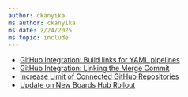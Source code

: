 ```yaml
---
author: ckanyika
ms.author: ckanyika
ms.date: 2/24/2025
ms.topic: include
---
```


- [GitHub Integration: Build links for YAML pipelines](#github-integration-build-links-for-yaml-pipelines)
- [GitHub Integration: Linking the Merge Commit](#github-integration-linking-the-merge-commit)
- [Increase Limit of Connected GitHub Repositories](#increase-limit-of-connected-github-repositories)
- [Update on New Boards Hub Rollout](#update-on-new-boards-hub-rollout)